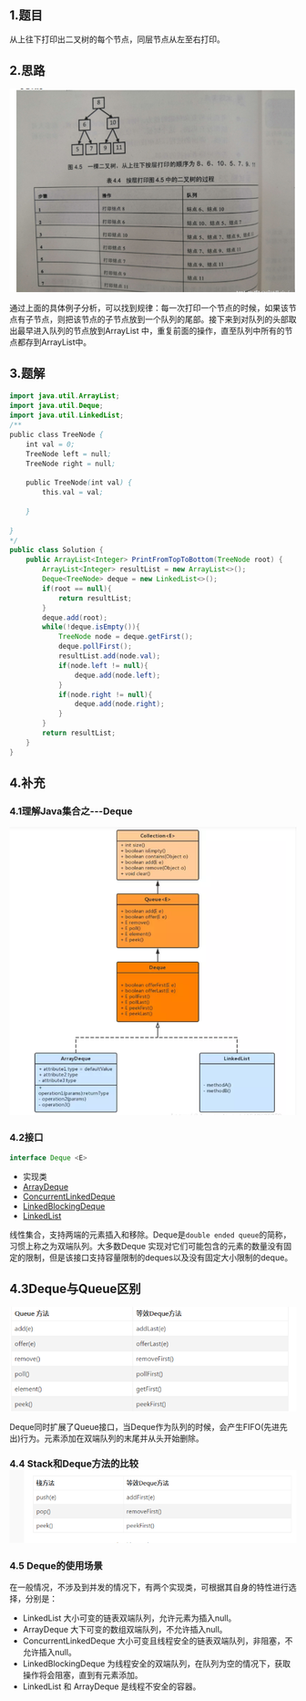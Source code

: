 ## 1.题目

 从上往下打印出二叉树的每个节点，同层节点从左至右打印。 

## 2.思路

![1574256123781](12%E4%BB%8E%E4%B8%8A%E5%BE%80%E4%B8%8B%E6%89%93%E5%8D%B0%E4%BA%8C%E5%8F%89%E6%A0%91/1574256123781.png)

通过上面的具体例子分析，可以找到规律：每一次打印一个节点的时候，如果该节点有子节点，则把该节点的子节点放到一个队列的尾部。接下来到对队列的头部取出最早进入队列的节点放到ArrayList 中，重复前面的操作，直至队列中所有的节点都存到ArrayList中。 

## 3.题解

```java
import java.util.ArrayList;
import java.util.Deque;
import java.util.LinkedList;
/**
public class TreeNode {
    int val = 0;
    TreeNode left = null;
    TreeNode right = null;

    public TreeNode(int val) {
        this.val = val;

    }

}
*/
public class Solution {
    public ArrayList<Integer> PrintFromTopToBottom(TreeNode root) {
        ArrayList<Integer> resultList = new ArrayList<>();
        Deque<TreeNode> deque = new LinkedList<>();
        if(root == null){
            return resultList;
        }
        deque.add(root);
        while(!deque.isEmpty()){
            TreeNode node = deque.getFirst();
            deque.pollFirst();
            resultList.add(node.val);
            if(node.left != null){
                deque.add(node.left);
            }
            if(node.right != null){
                deque.add(node.right);
            }
        }
        return resultList;
    }
}
```

## 4.补充

### 4.1理解Java集合之---Deque

![1574256264827](12%E4%BB%8E%E4%B8%8A%E5%BE%80%E4%B8%8B%E6%89%93%E5%8D%B0%E4%BA%8C%E5%8F%89%E6%A0%91/1574256264827.png)

### 4.2接口

```java
interface Deque <E>
```

- 实现类
- [ArrayDeque](https://docs.oracle.com/javase/8/docs/api/java/util/ArrayDeque.html)
- [ConcurrentLinkedDeque](https://docs.oracle.com/javase/8/docs/api/java/util/concurrent/ConcurrentLinkedDeque.html)
- [LinkedBlockingDeque](https://docs.oracle.com/javase/8/docs/api/java/util/concurrent/LinkedBlockingDeque.html)
- [LinkedList](https://docs.oracle.com/javase/8/docs/api/java/util/LinkedList.html)

线性集合，支持两端的元素插入和移除。Deque是`double ended queue`的简称，习惯上称之为双端队列。大多数Deque 实现对它们可能包含的元素的数量没有固定的限制，但是该接口支持容量限制的deques以及没有固定大小限制的deque。

## 4.3Deque与Queue区别

![1574256395522](12%E4%BB%8E%E4%B8%8A%E5%BE%80%E4%B8%8B%E6%89%93%E5%8D%B0%E4%BA%8C%E5%8F%89%E6%A0%91/1574256395522.png)

 Deque同时扩展了Queue接口，当Deque作为队列的时候，会产生FIFO(先进先出)行为。元素添加在双端队列的末尾并从头开始删除。 

### 4.4 Stack和Deque方法的比较 ![1574256427932](12%E4%BB%8E%E4%B8%8A%E5%BE%80%E4%B8%8B%E6%89%93%E5%8D%B0%E4%BA%8C%E5%8F%89%E6%A0%91/1574256427932.png)

### 4.5 **Deque的使用场景** 

在一般情况，不涉及到并发的情况下，有两个实现类，可根据其自身的特性进行选择，分别是：

- LinkedList 大小可变的链表双端队列，允许元素为插入null。
- ArrayDeque 大下可变的数组双端队列，不允许插入null。
- ConcurrentLinkedDeque 大小可变且线程安全的链表双端队列，非阻塞，不允许插入null。
- LinkedBlockingDeque 为线程安全的双端队列，在队列为空的情况下，获取操作将会阻塞，直到有元素添加。
- LinkedList 和 ArrayDeque 是线程不安全的容器。 